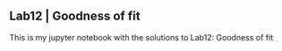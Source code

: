## Lab12 | Goodness of fit

This is my jupyter notebook with the solutions to Lab12: Goodness of fit